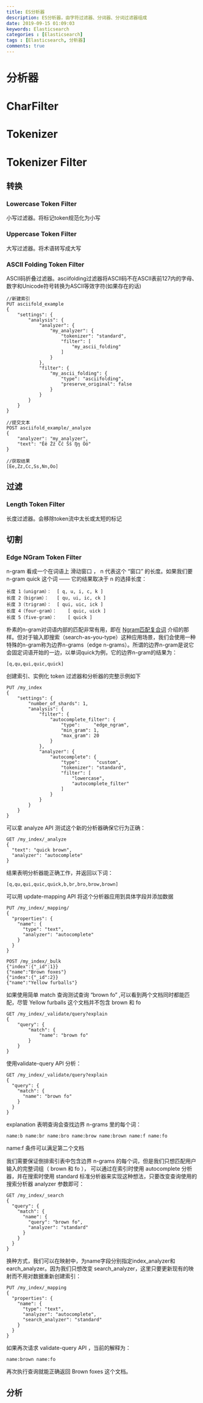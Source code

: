 ```yaml
---
title: ES分析器
description: ES分析器，由字符过滤器、分词器、分词过滤器组成
date: 2019-09-15 01:09:03
keywords: Elasticsearch
categories : [Elasticsearch]
tags : [Elasticsearch, 分析器]
comments: true
---
```


# 分析器
# CharFilter
# Tokenizer
# Tokenizer Filter
## 转换

### Lowercase Token Filter
小写过滤器。将标记token规范化为小写
### Uppercase Token Filter
大写过滤器。将术语转写成大写

### ASCII Folding Token Filter

ASCII码折叠过滤器。asciifolding过滤器将ASCII码不在ASCII表前127内的字母、数字和Unicode符号转换为ASCII等效字符(如果存在的话)

``` 
//新建索引
PUT asciifold_example
{
    "settings": {
        "analysis": {
            "analyzer": {
                "my_analyzer": {
                    "tokenizer": "standard",
                    "filter": [
                        "my_ascii_folding"
                    ]
                }
            },
            "filter": {
                "my_ascii_folding": {
                    "type": "asciifolding",
                    "preserve_original": false
                }
            }
        }
    }
}
```

```
//提交文本
POST asciifold_example/_analyze
{
    "analyzer": "my_analyzer",
    "text": "Êê Ẑẑ Ĉĉ Ŝŝ Ŋŋ Öö"
}
```

```
//获取结果
[Ee,Zz,Cc,Ss,Nn,Oo]

```
## 过滤

### Length Token Filter
长度过滤器。会移除token流中太长或太短的标记

## 切割

### Edge NGram Token Filter
n-gram 看成一个在词语上 滑动窗口 ， n 代表这个 “窗口” 的长度。如果我们要 n-gram quick 这个词 —— 它的结果取决于 n 的选择长度：

```
长度 1（unigram）： 	[ q, u, i, c, k ]
长度 2（bigram）： 	[ qu, ui, ic, ck ]
长度 3（trigram）： 	[ qui, uic, ick ]
长度 4（four-gram）：	[ quic, uick ]
长度 5（five-gram）：	[ quick ]
```
朴素的n-gram对词语内部的匹配非常有用，即在 [Ngram匹配复合词](https://www.elastic.co/guide/cn/elasticsearch/guide/current/ngrams-compound-words.html) 介绍的那样。但对于输入即搜索（search-as-you-type）这种应用场景，我们会使用一种特殊的n-gram称为边界n-grams（edge n-grams）。所谓的边界n-gram是说它会固定词语开始的一边，以单词quick为例，它的边界n-gram的结果为：

```
[q,qu,qui,quic,quick]
```
创建索引、实例化 token 过滤器和分析器的完整示例如下

```
PUT /my_index
{
    "settings": {
        "number_of_shards": 1, 
        "analysis": {
            "filter": {
                "autocomplete_filter": { 
                    "type":     "edge_ngram",
                    "min_gram": 1,
                    "max_gram": 20
                }
            },
            "analyzer": {
                "autocomplete": {
                    "type":      "custom",
                    "tokenizer": "standard",
                    "filter": [
                        "lowercase",
                        "autocomplete_filter" 
                    ]
                }
            }
        }
    }
}
```
可以拿 analyze API 测试这个新的分析器确保它行为正确：

```
GET /my_index/_analyze
{
  "text": "quick brown",
  "analyzer": "autocomplete"
}
```
结果表明分析器能正确工作，并返回以下词：

```
[q,qu,qui,quic,quick,b,br,bro,brow,brown]
```
可以用 update-mapping API 将这个分析器应用到具体字段并添加数据

```
PUT /my_index/_mapping/
{
  "properties": {
    "name": {
      "type": "text",
      "analyzer": "autocomplete"
    }
  }
}

POST /my_index/_bulk
{"index":{"_id":1}}
{"name":"Brown foxes"}
{"index":{"_id":2}}
{"name":"Yellow furballs"}
```
如果使用简单 match 查询测试查询 “brown fo” ,可以看到两个文档同时都能匹配，尽管 Yellow furballs 这个文档并不包含 brown 和 fo

```
GET /my_index/_validate/query?explain
{
    "query": {
        "match": {
            "name": "brown fo"
        }
    }
}
```
使用validate-query API 分析：

```
GET /my_index/_validate/query?explain
{
  "query": {
    "match": {
      "name": "brown fo"
    }
  }
}
```
explanation 表明查询会查找边界 n-grams 里的每个词：

```
name:b name:br name:bro name:brow name:brown name:f name:fo
```
name:f 条件可以满足第二个文档

我们需要保证倒排索引表中包含边界 n-grams 的每个词，但是我们只想匹配用户输入的完整词组（ brown 和 fo ）， 可以通过在索引时使用 autocomplete 分析器，并在搜索时使用 standard 标准分析器来实现这种想法，只要改变查询使用的搜索分析器 analyzer 参数即可：

```
GET /my_index/_search
{
  "query": {
    "match": {
      "name": {
        "query": "brown fo",
        "analyzer": "standard"
      }
    }
  }
}
```
换种方式，我们可以在映射中，为name字段分别指定index_analyzer和 earch_analyzer。因为我们只想改变 search_analyzer，这里只要更新现有的映射而不用对数据重新创建索引：

```
PUT /my_index/_mapping
{
  "properties": {
    "name": {
      "type": "text",
      "analyzer": "autocomplete",
      "search_analyzer": "standard"
    }
  }
}
```
如果再次请求 validate-query API ，当前的解释为：

```
name:brown name:fo
```
再次执行查询就能正确返回 Brown foxes 这个文档。
## 分析